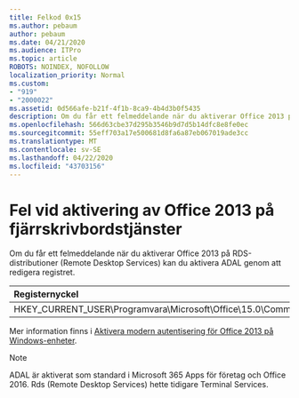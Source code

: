 ```yaml
---
title: Felkod 0x15
ms.author: pebaum
author: pebaum
ms.date: 04/21/2020
ms.audience: ITPro
ms.topic: article
ROBOTS: NOINDEX, NOFOLLOW
localization_priority: Normal
ms.custom:
- "919"
- "2000022"
ms.assetid: 0d566afe-b21f-4f1b-8ca9-4b4d3b0f5435
description: Om du får ett felmeddelande när du aktiverar Office 2013 på RDS-distributioner (Remote Desktop Services) kan du aktivera ADAL genom att redigera registret.
ms.openlocfilehash: 566d63cbe37d295b3546b9d7d5b14dfc8e8fe0ec
ms.sourcegitcommit: 55eff703a17e500681d8fa6a87eb067019ade3cc
ms.translationtype: MT
ms.contentlocale: sv-SE
ms.lasthandoff: 04/22/2020
ms.locfileid: "43703156"
---
```

# <a name="error-while-activation-office-2013-on-remote-desktop-services"></a>Fel vid aktivering av Office 2013 på fjärrskrivbordstjänster

Om du får ett felmeddelande när du aktiverar Office 2013 på RDS-distributioner (Remote Desktop Services) kan du aktivera ADAL genom att redigera registret.
  
|**Registernyckel**|**Typ**|**Värde**|
|:-----|:-----|:-----|
|HKEY_CURRENT_USER\Programvara\Microsoft\Office\15.0\Common\Identity\EnableADAL  <br/> |Reg_dword  <br/> |1  <br/> |

Mer information finns i [Aktivera modern autentisering för Office 2013 på Windows-enheter](https://docs.microsoft.com/office365/admin/security-and-compliance/enable-modern-authentication).
  
> [!NOTE]
>  ADAL är aktiverat som standard i Microsoft 365 Apps för företag och Office 2016. Rds (Remote Desktop Services) hette tidigare Terminal Services.
  